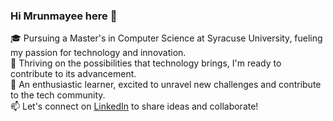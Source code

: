 ### Hi Mrunmayee here 👋
🎓 Pursuing a Master's in Computer Science at Syracuse University, fueling my passion for technology and innovation.                                                             
🚀 Thriving on the possibilities that technology brings, I'm ready to contribute to its advancement.                                                                          
🌱 An enthusiastic learner, excited to unravel new challenges and contribute to the tech community.                                                                          
📫 Let's connect on [LinkedIn](https://www.linkedin.com/in/mrunmayee-jakate-2a15711bb/) to share ideas and collaborate!


